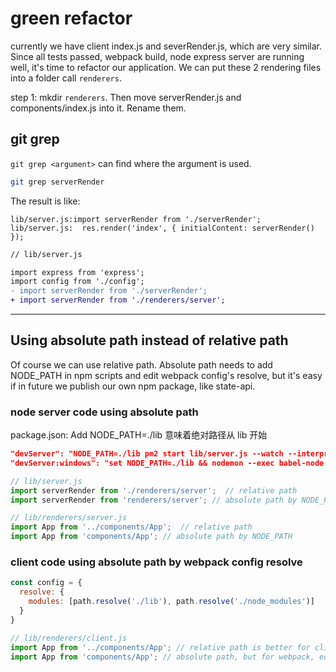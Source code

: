 # green refactor

currently we have client index.js and severRender.js, which are very similar. Since all tests passed, webpack build, node express server are running well, it's time to refactor our application. We can put these 2 rendering files into a folder call `renderers`.

step 1: mkdir `renderers`. Then move serverRender.js and components/index.js into it. Rename them.

## git grep

`git grep <argument>` can find where the argument is used.

```bash
git grep serverRender
```

The result is like:

```
lib/server.js:import serverRender from './serverRender';
lib/server.js:  res.render('index', { initialContent: serverRender() });
```

```diff
// lib/server.js

import express from 'express';
import config from './config';
- import serverRender from './serverRender';
+ import serverRender from './renderers/server';
```

---

## Using absolute path instead of relative path

Of course we can use relative path. Absolute path needs to add NODE_PATH in npm scripts and edit webpack config's resolve, but it's easy if in future we publish our own npm package, like state-api.

### node server code using absolute path

package.json: Add NODE_PATH=./lib 意味着绝对路径从 lib 开始

```json
"devServer": "NODE_PATH=./lib pm2 start lib/server.js --watch --interpreter babel-node && pm2 logs",
"devServer:windows": "set NODE_PATH=./lib && nodemon --exec babel-node lib/server.js",
```

```javascript
// lib/server.js
import serverRender from './renderers/server';  // relative path
import serverRender from 'renderers/server'; // absolute path by NODE_PATH

// lib/renderers/server.js
import App from '../components/App';  // relative path
import App from 'components/App'; // absolute path by NODE_PATH
```

### client code using absolute path by webpack config resolve

```javascript
const config = {
  resolve: {
    modules: [path.resolve('./lib'), path.resolve('./node_modules')]
  }
}
```

```javascript
// lib/renderers/client.js
import App from '../components/App'; // relative path is better for client side
import App from 'components/App'; // absolute path, but for webpack, edit resolve in webpack config
```